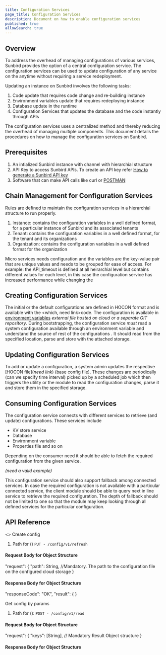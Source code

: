 ```yaml
---
title: Configuration Services
page_title: Configuration Services
description: Document on how to enable configuration services
published: true
allowSearch: true
---
```

## Overview
To address the overhead of managing configurations of various services, Sunbird provides the option of a central configuration service. The configuration services can be used to update configuration of any service on the anytime without requiring a service redeployment. 

Updating an instance on Sunbird involves the following tasks:

1. Code update that requires code change and re-building instance  
2. Environment variables update that requires redeploying instance 
3. Database update in the runtime
4. Configuration Services that updates the database and the code instantly through APIs 

The configuration services uses a centralized method and thereby reducing the overhead of managing multiple components. This document details the procedures on how to manage the configuration services on Sunbird.

## Prerequisites

1. An intialized Sunbird instance with channel with hierarchial structure
2. API Key to access Sunbird APIs. To create an API key refer [How to generate a Sunbird API key](http://qa.docs.sunbird.org/1.10/developer-docs/how-to-guide/generate_apikey/)
3. Software that can make API calls like curl or [POSTMAN](https://www.getpostman.com/docs/v6/postman/api_documentation/intro_to_api_documentation)

## Chain Management for Configuration Services

Rules are defined to maintain the configuration services in a hierarchial structure to run properly.   

1. Instance: contains the configuration variables in a well defined format, for a particular instance of Sunbird and its associated tenants    
2. Tenant: contains the configuration variables in a well defined format, for the tenant and its organizations
3. Organization: contains the configuration variables in a well defined format for the organization

Micro services needs configuration and the variables are the key-value pair that are unique values and needs to be grouped for ease of access. For example: the API_timeout is defined at all heirarchial level but contains different values for each level, in this case the configuration service has increased performance while changing the 


## Creating Configuration Services

The initial or the default configurations are defined in HOCON format and is available with the <which, need link>code. The configuration is available in [environment variables]() *external file hosted on cloud or a separate GIT repository*. During bootstrapping, the configuration service *must* read a system configuration available through an environment variable and understand the source of rest of the configurations <example>. It should read <what> from the specified location, parse and store with the attached storage.

## Updating Configuration Services

To add or update a configuration, a system admin updates the respective [HOCON file](*need link*) (base config file). These changes are periodically (can we specify time interval) picked up by a scheduled job which then triggers the utility or the module to read the configuration changes, parse it and store them in the  specified storage.

## Consuming Configuration Services

The configuration service connects with different services to retrieve (and update) configurations. These services include 

  - KV store service
  - Database
  - Environment variable
  - Properties file and so on
  
Depending on the consumer need it should be able to fetch the required configuration from the given service.

*(need a valid example)*

This configuration service should also support fallback among connected services. In case the required configuration is not available with a particular connected service, the client module should be able to query next in line service to retrieve the required configuration. The depth of fallback should not be limited to one so that the module may keep looking through all defined services for the particular configuration.

## API Reference

<>
Create config
1. Path for () `PUT - /config/v1/refresh`

#### Request Body for Object Structure

  "request": 
  {
    "path": String, //Mandatory. The path to the configuration file on the configured cloud storage
  }

#### Response Body for Object Structure

  "responseCode": "OK",
  "result": {
  }

Get config by params
1. Path for (): `POST - /config/v1/read`

#### Request Body for Object Structure 

  "request": {
    "keys": [String],   // Mandatory Result Object structure
  }

#### Response Body for Object Structure 





